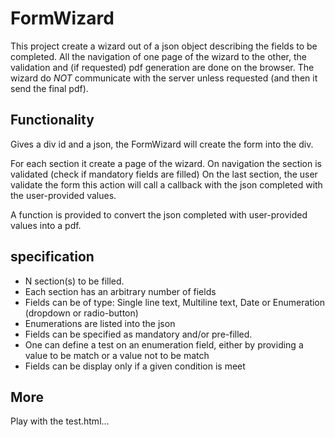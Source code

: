# FormWizard
This project create a wizard out of a json object describing the fields to be completed. All the navigation of one page of the wizard to the other, the validation and (if requested) pdf generation are done on the browser. The wizard do *NOT* communicate with the server unless requested (and then it send the final pdf).

## Functionality
Gives a div id and a json, the FormWizard will create the form into the div. 

For each section it create a page of the wizard. On navigation the section is validated (check if mandatory fields are filled)
On the last section, the user validate the form this action will call a callback with the json completed with the user-provided values.

A function is provided to convert the json completed with user-provided values into a pdf.

## specification
* N section(s) to be filled.
* Each section has an arbitrary number of fields
* Fields can be of type: Single line text, Multiline text, Date or Enumeration (dropdown or radio-button)
* Enumerations are listed into the json
* Fields can be specified as mandatory and/or pre-filled. 
* One can define a test on an enumeration field, either by providing a value to be match or a value not to be match
* Fields can be display only if a given condition is meet

## More
Play with the test.html...
